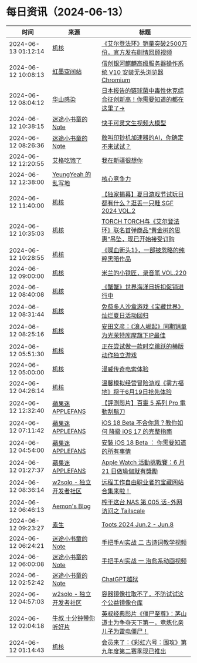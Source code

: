 ﻿# 每日资讯（2024-06-13）

|时间|来源|标题|
|---|---|---|
|2024-06-13 01:12:14|[机核](https://www.gcores.com/rss)|[《艾尔登法环》销量突破2500万份，官方发布剧情回顾视频](https://www.gcores.com/articles/183398)|
|2024-06-12 10:08:13|[虹墨空间站](https://www.imaegoo.com/atom.xml)|[信创银河麒麟高级服务器操作系统 V10 安装无头浏览器 Chromium](https://www.imaegoo.com/2024/kylin-chromium/)|
|2024-06-12 08:04:12|[华山感染](https://feedpress.me/wx-hsinfect)|[日本报告的链球菌中毒性休克综合征创新高！你需要知道的都在这里了→](http://mp.weixin.qq.com/s?__biz=Mzk0ODIzMjMxNQ%3D%3D&mid=2247503249&idx=1&sn=b13795823910835f294af1f3a991ed8c)|
|2024-06-12 10:38:15|[迷途小书童的Note](https://xugaoxiang.com/feed)|[快手可灵文生视频大模型](https://xugaoxiang.com/2024/06/12/klingai/)|
|2024-06-12 08:26:36|[迷途小书童的Note](https://xugaoxiang.com/feed)|[敢叫印钞机加速器的AI，你确定不来试试？](https://xugaoxiang.com/2024/06/12/moneyprinterturbo/)|
|2024-06-12 12:20:55|[艾格吃饱了](https://feedpress.me/wx-aigechibaole)|[我在新疆很想你](http://mp.weixin.qq.com/s?__biz=MjM5NTYxODQyMA%3D%3D&mid=2653454617&idx=1&sn=68d872422d95918d207ae528d398d05d)|
|2024-06-12 12:38:00|[YeungYeah 的乱写地](http://scottyeung.top/atom.xml)|[核心竞争力](https://scottyeung.top/2024/core-competitiveness/)|
|2024-06-12 11:40:00|[机核](https://www.gcores.com/rss)|[【独家揭幕】夏日游戏节试玩日都有什么？逛丢一只鞋 SGF 2024 VOL.2](https://www.gcores.com/videos/183295)|
|2024-06-12 10:35:03|[机核](https://www.gcores.com/rss)|[TORCH TORCH与《艾尔登法环》联名首弹商品“黄金树的恩惠”吊坠，现已开始接受订购](https://www.gcores.com/articles/183318)|
|2024-06-12 10:28:55|[机核](https://www.gcores.com/rss)|[《喋血街头1》，一部被忽略的纯粹黑暗作品](https://www.gcores.com/articles/183112)|
|2024-06-12 09:00:00|[机核](https://www.gcores.com/rss)|[米兰的小铁匠，录音笔 VOL.220](https://www.gcores.com/radios/183300)|
|2024-06-12 08:40:08|[机核](https://www.gcores.com/rss)|[《蟹蟹》世界海洋日折扣促销进行中](https://www.gcores.com/articles/183304)|
|2024-06-12 08:31:44|[机核](https://www.gcores.com/rss)|[免费多人沙盒游戏《宝藏世界》灿烂夏日活动回归](https://www.gcores.com/articles/183305)|
|2024-06-12 08:25:16|[机核](https://www.gcores.com/rss)|[安田文彦：《浪人崛起》同期销量为光荣特库摩旗下IP最佳](https://www.gcores.com/articles/183302)|
|2024-06-12 05:51:30|[机核](https://www.gcores.com/rss)|[正在尝试做一款时空跳跃的横版动作独立游戏](https://www.gcores.com/videos/183296)|
|2024-06-12 05:00:00|[机核](https://www.gcores.com/rss)|[漫威传奇电索体验](https://www.gcores.com/videos/182465)|
|2024-06-12 04:26:14|[机核](https://www.gcores.com/rss)|[温馨模拟经营冒险游戏《雾方福地》将于6月19日抢先体验](https://www.gcores.com/articles/183294)|
|2024-06-12 12:32:40|[蘋果迷 APPLEFANS](https://applefans.today/feed/)|[【評測影片】百靈 5 系列 Pro 電動刮鬍刀](https://applefans.today/2024-06-braun-pro-reviews/)|
|2024-06-12 07:11:42|[蘋果迷 APPLEFANS](https://applefans.today/feed/)|[iOS 18 Beta 不合你意？教你如何 降級 iOS 17 的完整指南](https://applefans.today/2024-06-how-to-ios-18-beta-back-to-ios-17/)|
|2024-06-12 04:54:00|[蘋果迷 APPLEFANS](https://applefans.today/feed/)|[安裝 iOS 18 Beta ： 你需要知道的所有事情](https://applefans.today/2024-how-to-install-ios-18-beta/)|
|2024-06-12 01:27:37|[蘋果迷 APPLEFANS](https://applefans.today/feed/)|[Apple Watch 活動挑戰賽：6 月 21 日做瑜伽就有獎勵](https://applefans.today/2024-06-apple-watch-yoga-day-challenge/)|
|2024-06-12 08:36:14|[w2solo - 独立开发者社区](https://w2solo.com/topics/feed)|[远程工作自由职业者的宝藏网站合集来啦！](https://w2solo.com/topics/4687)|
|2024-06-12 06:46:13|[Aemon's Blog](https://aemoncao.github.io/rss2.xml)|[榨干这台 NAS 第 005 话-外网访问之 Tailscale](https://aemoncao.github.io/2024/06/12/%E6%A6%A8%E5%B9%B2%E8%BF%99%E5%8F%B0NAS%E7%AC%AC005%E8%AF%9D-%E5%A4%96%E7%BD%91%E8%AE%BF%E9%97%AE%E4%B9%8BTailscale/)|
|2024-06-12 09:23:27|[素生](http://z.arlmy.me/atom.xml)|[Toots 2024 Jun.2 - Jun.8](http://z.arlmy.me/posts/MastodonArchives/2024/MastodonTootsArchives_20240608/)|
|2024-06-12 06:24:21|[迷途小书童的Note](https://xugaoxiang.com/feed)|[手把手AI实战 二 古诗词教学视频](https://xugaoxiang.com/2024/06/12/ai-project-2/)|
|2024-06-12 06:00:08|[迷途小书童的Note](https://xugaoxiang.com/feed)|[手把手AI实战 一 治愈系动画视频](https://xugaoxiang.com/2024/06/12/ai-project-1/)|
|2024-06-12 02:52:42|[迷途小书童的Note](https://xugaoxiang.com/feed)|[ChatGPT越狱](https://xugaoxiang.com/2024/06/12/chatgpt-jailbreak/)|
|2024-06-12 04:57:03|[w2solo - 独立开发者社区](https://w2solo.com/topics/feed)|[容器镜像拉取不了，不防试试这个公益镜像仓库](https://w2solo.com/topics/4686)|
|2024-06-12 02:04:18|[牛叔 十分钟带你听好片](https://getpodcast.xyz/data/ximalaya/11534451.xml)|[英叔经典影片《僵尸至尊》：茅山道士为争夺天下第一，竟炼化亲儿子为雷电僵尸！](https://www.ximalaya.com/sound/734408500)|
|2024-06-12 01:14:43|[机核](https://www.gcores.com/rss)|[会员来了：《彩虹六号：围攻》第九年度第二赛季现已推出](https://www.gcores.com/articles/183273)|

